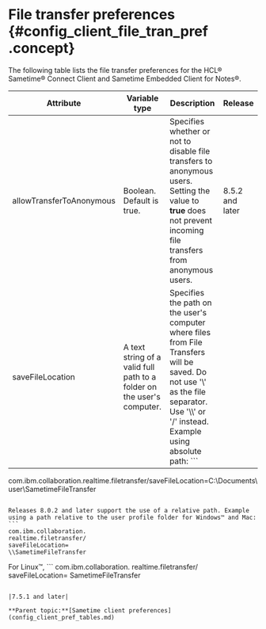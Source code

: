 # File transfer preferences {#config_client_file_tran_pref .concept}

The following table lists the file transfer preferences for the HCL® Sametime® Connect Client and Sametime Embedded Client for Notes®.

|Attribute|Variable type|Description|Release|
|---------|-------------|-----------|-------|
|allowTransferToAnonymous|Boolean. Default is true.|Specifies whether or not to disable file transfers to anonymous users. Setting the value to **true** does not prevent incoming file transfers from anonymous users.|8.5.2 and later|
|saveFileLocation|A text string of a valid full path to a folder on the user's computer.|Specifies the path on the user's computer where files from File Transfers will be saved. Do not use '\\' as the file separator. Use '\\\\' or '/' instead. Example using absolute path: ```
com.ibm.collaboration.realtime.filetransfer/saveFileLocation=C:\\Documents\\user\\SametimeFileTransfer
```

Releases 8.0.2 and later support the use of a relative path. Example using a path relative to the user profile folder for Windows™ and Mac: ```
com.ibm.collaboration.
realtime.filetransfer/
saveFileLocation=
\\SametimeFileTransfer

```

 For Linux™, ```
com.ibm.collaboration.
realtime.filetransfer/
saveFileLocation=
SametimeFileTransfer
```

|7.5.1 and later|

**Parent topic:**[Sametime client preferences](config_client_pref_tables.md)

